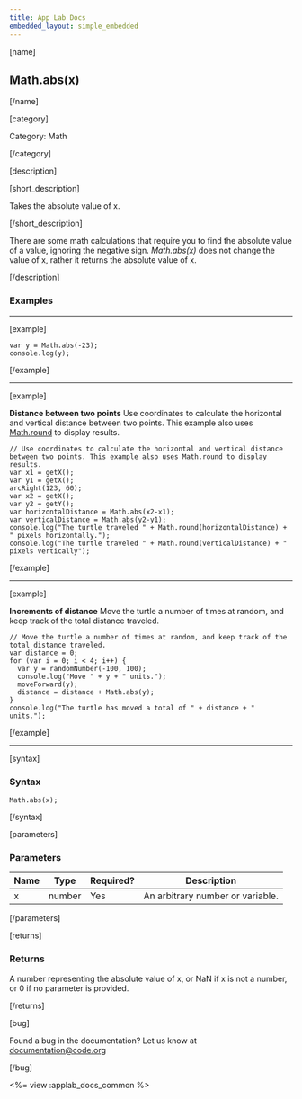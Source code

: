 ```yaml
---
title: App Lab Docs
embedded_layout: simple_embedded
---
```


[name]

## Math.abs(x)

[/name]

[category]

Category: Math

[/category]

[description]

[short_description]

Takes the absolute value of x.

[/short_description]

There are some math calculations that require you to find the absolute value of a value, ignoring the negative sign. *Math.abs(x)* does not change the value of x, rather it returns the absolute value of x.

[/description]

### Examples
____________________________________________________

[example]

```
var y = Math.abs(-23);
console.log(y);
```

[/example]

____________________________________________________

[example]

**Distance between two points** Use coordinates to calculate the horizontal and vertical distance between two points. This example also uses [Math.round](/applab/docs/mathRound) to display results.

```
// Use coordinates to calculate the horizontal and vertical distance between two points. This example also uses Math.round to display results.
var x1 = getX();
var y1 = getX();
arcRight(123, 60);
var x2 = getX();
var y2 = getY();
var horizontalDistance = Math.abs(x2-x1);
var verticalDistance = Math.abs(y2-y1);
console.log("The turtle traveled " + Math.round(horizontalDistance) + " pixels horizontally.");
console.log("The turtle traveled " + Math.round(verticalDistance) + " pixels vertically");
```

[/example]

____________________________________________________

[example]

**Increments of distance** Move the turtle a number of times at random, and keep track of the total distance traveled.

```
// Move the turtle a number of times at random, and keep track of the total distance traveled.
var distance = 0;
for (var i = 0; i < 4; i++) {
  var y = randomNumber(-100, 100);
  console.log("Move " + y + " units.");
  moveForward(y);
  distance = distance + Math.abs(y);
}
console.log("The turtle has moved a total of " + distance + " units.");
```

[/example]

____________________________________________________

[syntax]

### Syntax

```
Math.abs(x);
```

[/syntax]

[parameters]

### Parameters

| Name  | Type | Required? | Description |
|-----------------|------|-----------|-------------|
| x | number | Yes | An arbitrary number or variable.  |

[/parameters]

[returns]

### Returns
A number representing the absolute value of x, or NaN if x is not a number, or 0 if no parameter is provided.

[/returns]

[bug]

Found a bug in the documentation? Let us know at documentation@code.org

[/bug]

<%= view :applab_docs_common %>
